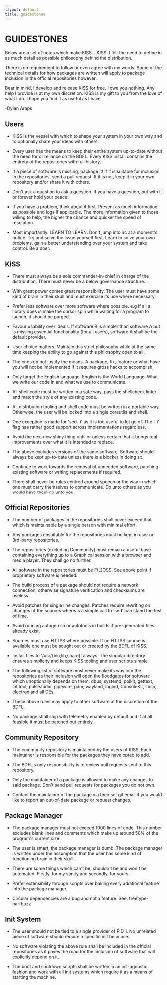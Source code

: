 ```yaml
---
layout: default
title: guidestones
---
```


GUIDESTONES
===========

Below are a set of notes which make KISS... KISS. I felt the need to define in
as much detail as possible philosophy behind the distribution.

There is no requirement to follow or even agree with my words. Some of the
technical details for how packages are written will apply to package inclusion
in the official repositories however.

Bear in mind, I develop and release KISS for free. I owe you nothing. Any help
I provide is at my own discretion. KISS is my gift to you from the love of what
I do. I hope you find it as useful as I have.

-Dylan Araps

Users
-----

*   KISS is the vessel with which to shape your system in your own way and to
optionally share your ideas with others.

*   Every user has the means to keep their entire system up-to-date without the need
for or reliance on the BDFL. Every KISS install contains the entirety of the 
repositories with full history.

*   If a piece of software is missing, package it! If it is suitable for inclusion
in the repositories, send a pull request. If it is not, keep it in your own 
repository and/or share it with others.

*   Don't ask a question to ask a question. If you have a question, out with it or 
forever hold your peace.

*   If you have a problem, think about it first. Present as much information as
possible and logs if applicable. The more information given to those willing to 
help, the higher the chance and quicker the speed of resolution.

*   Most importantly. LEARN TO LEARN. Don't jump into irc at a moment's notice. Try
and solve the issue yourself first. Learn to solve your own problems, gain a 
better understanding over your system and take control. Be a doer.

KISS
----

*   There must always be a sole commander-in-chief in charge of the distribution.
There must never be a below governance structure.

*   With great power comes great responsibility. The user must have some kind of
brain in their skull and must exercise its use where necessary.

*   Prefer less software over more software where possible. e.g If all a library
does is make the cursor spin while waiting for a program to launch, it should be 
purged.

*   Favour usability over ideals. If software B is simpler than software A but is 
missing essential functionality (for all users), software A shall be the default 
provider.

*   User choice matters. Maintain this strict philosophy while at the same time
keeping the ability to go against this philosophy open to all.

*   The ends do not justify the means. A package, fix, feature or what have you will
not be implemented if it requires gross hacks to accomplish.

*   Only target the English language. English is the World Language. What we write
our code in and what we use to communicate.

*   All shell code must be written in a safe way, pass the shellcheck linter and
match the style of any existing code.

*   All distribution tooling and shell code must be written in a portable way. 
Otherwise, the user will be locked into a single coreutils and shell.

*   One exception is made for 'sed -i' as it is too useful to let go of. The '-i' 
flag has rather good support across implementations regardless.

*   Avoid the next new shiny thing until or unless certain that it brings real 
improvements over what it is intended to replace.

*   The above excludes versions of the same software. Software should always be kept
up-to-date unless there is a blocker in doing so.

*   Continue to work towards the removal of unneeded software, patching existing 
software or writing replacements if required.

*   There shall never be rules centred around speech or the way in which one must
carry themselves to communicate. Do unto others as you would have them do unto
you.

Official Repositories
---------------------

*   The number of packages in the repositories shall never exceed that which is 
maintainable by a single person with minimal effort.

*   Any packages unsuitable for the repositories must be kept in user or 3rd-party 
repositories.

*   The repositories (excluding Community) must remain a useful base containing 
everything up to a Graphical session with a browser and media player. They shall
go no further.

*   All software in the repositories must be F(L)OSS. See above point if proprietary 
software is needed.

*   The build process of a package should not require a network connection,
otherwise signature verification and checksums are useless.

*   Avoid patches for single line changes. Patches require rewriting on changes of
the sources whereas a simple call to 'sed' can stand the test of time.

*   Avoid running autogen.sh or autotools in builds if pre-generated files already
exist.

*   Sources must use HTTPS where possible. If no HTTPS source is available one must
be sought out or created by the BDFL of KISS.

*   Install files to '/usr/{bin,lib,share}' always. The singular directory ensures 
simplicity and keeps KISS tooling and user scripts simple.

*   The following list of software must never make its way into the repositories as
their inclusion will open the floodgates for software which unoptionally depends
on them.
dbus, systemd, polkit, gettext, intltool, pulseaudio, pipewire, pam, wayland, 
logind, ConsoleKit, libsn, electron and all DEs.

*   These above rules may apply to other software at the discretion of the BDFL.

*   No package shall ship with telemetry enabled by default and if at all feasible
it must be patched out entirely.

Community Repository
--------------------

*   The community repository is maintained by the users of KISS. Each maintainer is 
responsible for the packages they have opted to add.

*   The BDFL's only responsibility is to review pull requests sent to this
repository.

*   Only the maintainer of a package is allowed to make any changes to said package. Don't send pull requests for packages you do not own.

*   Contact the maintainer of the package via their set git email if you would like
to report an out-of-date package or request changes.

Package Manager
---------------

*   The package manager must not exceed 1000 lines of code. This number excludes
blank lines and comments which make up around 50% of the program's current size.

*   The user is smart, the package manager is dumb. The package manager is written
under the assumption that the user has some kind of functioning brain in their
skull.

*   There are some things which can't be, shouldn't be and won't be automated.
Firstly, for my sanity and secondly, for yours.

*   Prefer extensibility through scripts over baking every additional feature into
the package manager.

*   Circular dependencies are a bug and not a feature. See: freetype-harfbuzz

Init System
-----------

*   The user should not be tied to a single provider of PID 1. No unrelated piece of 
software should require a specific init be in use.

*   No software violating the above rule shall be included in the official
repositories as it paves the road for the inclusion of software that will
explicitly depend on it.

*   The boot and shutdown scripts shall be written in an init-agnostic fashion and
work with all init systems which require it as a means of starting the machine.
